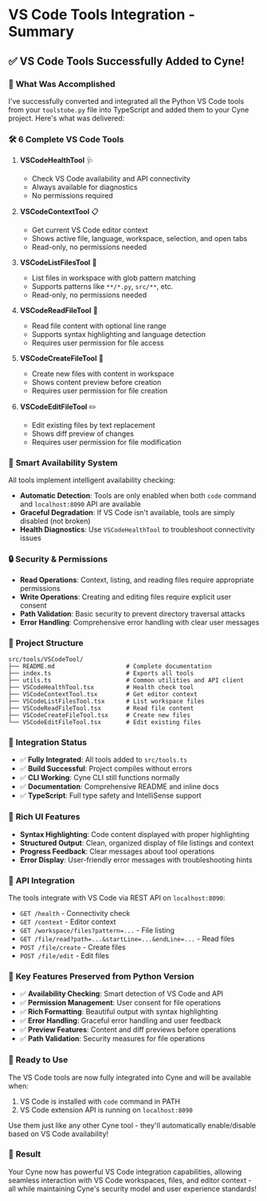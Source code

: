 # VS Code Tools Integration - Summary

## ✅ **VS Code Tools Successfully Added to Cyne!**

### 🎯 **What Was Accomplished**

I've successfully converted and integrated all the Python VS Code tools from your `toolstobe.py` file into TypeScript and added them to your Cyne project. Here's what was delivered:

### 🛠️ **6 Complete VS Code Tools**

1. **VSCodeHealthTool** 🩺
   - Check VS Code availability and API connectivity
   - Always available for diagnostics
   - No permissions required

2. **VSCodeContextTool** 📋  
   - Get current VS Code editor context
   - Shows active file, language, workspace, selection, and open tabs
   - Read-only, no permissions needed

3. **VSCodeListFilesTool** 📁
   - List files in workspace with glob pattern matching
   - Supports patterns like `**/*.py`, `src/**`, etc.
   - Read-only, no permissions needed

4. **VSCodeReadFileTool** 📖
   - Read file content with optional line range
   - Supports syntax highlighting and language detection
   - Requires user permission for file access

5. **VSCodeCreateFileTool** 📝
   - Create new files with content in workspace
   - Shows content preview before creation
   - Requires user permission for file creation

6. **VSCodeEditFileTool** ✏️
   - Edit existing files by text replacement
   - Shows diff preview of changes
   - Requires user permission for file modification

### 🔧 **Smart Availability System**

All tools implement intelligent availability checking:

- **Automatic Detection**: Tools are only enabled when both `code` command and `localhost:8090` API are available
- **Graceful Degradation**: If VS Code isn't available, tools are simply disabled (not broken)
- **Health Diagnostics**: Use `VSCodeHealthTool` to troubleshoot connectivity issues

### 🔒 **Security & Permissions**

- **Read Operations**: Context, listing, and reading files require appropriate permissions
- **Write Operations**: Creating and editing files require explicit user consent
- **Path Validation**: Basic security to prevent directory traversal attacks
- **Error Handling**: Comprehensive error handling with clear user messages

### 📁 **Project Structure**

```
src/tools/VSCodeTool/
├── README.md                    # Complete documentation
├── index.ts                     # Exports all tools
├── utils.ts                     # Common utilities and API client
├── VSCodeHealthTool.tsx         # Health check tool
├── VSCodeContextTool.tsx        # Get editor context
├── VSCodeListFilesTool.tsx      # List workspace files  
├── VSCodeReadFileTool.tsx       # Read file content
├── VSCodeCreateFileTool.tsx     # Create new files
└── VSCodeEditFileTool.tsx       # Edit existing files
```

### 🚀 **Integration Status**

- ✅ **Fully Integrated**: All tools added to `src/tools.ts`
- ✅ **Build Successful**: Project compiles without errors  
- ✅ **CLI Working**: Cyne CLI still functions normally
- ✅ **Documentation**: Comprehensive README and inline docs
- ✅ **TypeScript**: Full type safety and IntelliSense support

### 🎨 **Rich UI Features**

- **Syntax Highlighting**: Code content displayed with proper highlighting
- **Structured Output**: Clean, organized display of file listings and context
- **Progress Feedback**: Clear messages about tool operations
- **Error Display**: User-friendly error messages with troubleshooting hints

### 🔌 **API Integration**

The tools integrate with VS Code via REST API on `localhost:8090`:

- `GET /health` - Connectivity check
- `GET /context` - Editor context
- `GET /workspace/files?pattern=...` - File listing
- `GET /file/read?path=...&startLine=...&endLine=...` - Read files
- `POST /file/create` - Create files
- `POST /file/edit` - Edit files

### 🎯 **Key Features Preserved from Python Version**

- ✅ **Availability Checking**: Smart detection of VS Code and API
- ✅ **Permission Management**: User consent for file operations
- ✅ **Rich Formatting**: Beautiful output with syntax highlighting
- ✅ **Error Handling**: Graceful error handling and user feedback
- ✅ **Preview Features**: Content and diff previews before operations
- ✅ **Path Validation**: Security measures for file operations

### 🚀 **Ready to Use**

The VS Code tools are now fully integrated into Cyne and will be available when:
1. VS Code is installed with `code` command in PATH
2. VS Code extension API is running on `localhost:8090`

Use them just like any other Cyne tool - they'll automatically enable/disable based on VS Code availability!

### 🎉 **Result**

Your Cyne now has powerful VS Code integration capabilities, allowing seamless interaction with VS Code workspaces, files, and editor context - all while maintaining Cyne's security model and user experience standards!
